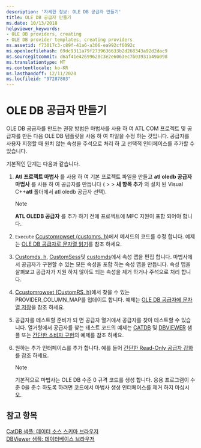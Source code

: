 ```yaml
---
description: '자세한 정보: OLE DB 공급자 만들기'
title: OLE DB 공급자 만들기
ms.date: 10/13/2018
helpviewer_keywords:
- OLE DB providers, creating
- OLE DB provider templates, creating providers
ms.assetid: f73017c3-c89f-41a6-a306-ea992cf6092c
ms.openlocfilehash: 69dc9311a79f2739636633b2d268343a92d2dac9
ms.sourcegitcommit: d6af41e42699628c3e2e6063ec7b03931a49a098
ms.translationtype: MT
ms.contentlocale: ko-KR
ms.lasthandoff: 12/11/2020
ms.locfileid: "97287803"
---
```

# <a name="creating-an-ole-db-provider"></a>OLE DB 공급자 만들기

OLE DB 공급자를 만드는 권장 방법은 마법사를 사용 하 여 ATL COM 프로젝트 및 공급자를 만든 다음 OLE DB 템플릿을 사용 하 여 파일을 수정 하는 것입니다. 공급자를 사용자 지정할 때 원치 않는 속성을 주석으로 처리 하 고 선택적 인터페이스를 추가할 수 있습니다.

기본적인 단계는 다음과 같습니다.

1. **Atl 프로젝트 마법사** 를 사용 하 여 기본 프로젝트 파일을 만들고 **atl oledb 공급자 마법사** 를 사용 하 여 공급자를 만듭니다 (    >    >  **새 항목 추가** 의 설치 된 Visual C++**atl** 폴더에서 atl oledb 공급자 선택).

   > [!NOTE]
   > **ATL OLEDB 공급자** 를 추가 하기 전에 프로젝트에 MFC 지원이 포함 되어야 합니다.

1. `Execute` [Ccustomrowset (customrs. h)](cmyproviderrowset-myproviderrs-h.md)에서 메서드의 코드를 수정 합니다. 예제는 [OLE DB 공급자로 문자열 읽기](../../data/oledb/reading-strings-into-the-ole-db-provider.md)를 참조 하세요.

1. [Customds. h](cmyprovidersource-myproviderds-h.md), [CustomSess](cmyprovidersession-myprovidersess-h.md)및 [customds](cmyproviderrowset-myproviderrs-h.md)에서 속성 맵을 편집 합니다. 마법사에서 공급자가 구현할 수 있는 모든 속성을 포함 하는 속성 맵을 만듭니다. 속성 맵을 살펴보고 공급자가 지원 하지 않아도 되는 속성을 제거 하거나 주석으로 처리 합니다.

1. [Ccustomrowset (CustomRS. h)](cmyproviderrowset-myproviderrs-h.md)에서 찾을 수 있는 PROVIDER_COLUMN_MAP를 업데이트 합니다. 예제는 [OLE DB 공급자에 문자열 저장](../../data/oledb/storing-strings-in-the-ole-db-provider.md)을 참조 하세요.

1. 공급자를 테스트할 준비가 되 면 공급자 열거에서 공급자를 찾아 테스트할 수 있습니다. 열거형에서 공급자를 찾는 테스트 코드의 예제는 [CATDB](https://github.com/Microsoft/VCSamples/tree/master/VC2008Samples/ATL/OLEDB/Consumer/catdb) 및 [DBVIEWER](https://github.com/Microsoft/VCSamples/tree/master/VC2008Samples/ATL/OLEDB/Consumer/dbviewer) 샘플 또는 [간단한 소비자 구현](../../data/oledb/implementing-a-simple-consumer.md)의 예제를 참조 하세요.

1. 원하는 추가 인터페이스를 추가 합니다. 예를 들어 [간단한 Read-Only 공급자 강화](../../data/oledb/enhancing-the-simple-read-only-provider.md)를 참조 하세요.

   > [!NOTE]
   > 기본적으로 마법사는 OLE DB 수준 0 규격 코드를 생성 합니다. 응용 프로그램이 수준 0을 준수 하도록 하려면 코드에서 마법사 생성 인터페이스를 제거 하지 마십시오.

## <a name="see-also"></a>참고 항목

[CatDB 샘플: 데이터 소스 스키마 브라우저](https://github.com/Microsoft/VCSamples/tree/master/VC2008Samples/ATL/OLEDB/Consumer/catdb)<br/>
[DBViewer 샘플: 데이터베이스 브라우저](https://github.com/Microsoft/VCSamples/tree/master/VC2008Samples/ATL/OLEDB/Consumer/dbviewer)
